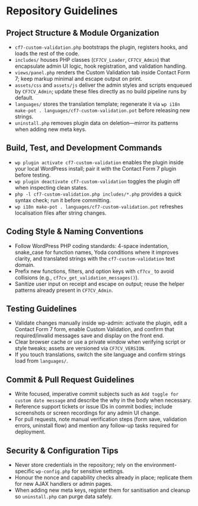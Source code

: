# Repository Guidelines

## Project Structure & Module Organization
- `cf7-custom-validation.php` bootstraps the plugin, registers hooks, and loads the rest of the code.
- `includes/` houses PHP classes (`CF7CV_Loader`, `CF7CV_Admin`) that encapsulate admin UI logic, hook registration, and validation handling.
- `views/panel.php` renders the Custom Validation tab inside Contact Form 7; keep markup minimal and escape output on print.
- `assets/css` and `assets/js` deliver the admin styles and scripts enqueued by `CF7CV_Admin`; update these files directly as no build pipeline runs by default.
- `languages/` stores the translation template; regenerate it via `wp i18n make-pot . languages/cf7-custom-validation.pot` before releasing new strings.
- `uninstall.php` removes plugin data on deletion—mirror its patterns when adding new meta keys.

## Build, Test, and Development Commands
- `wp plugin activate cf7-custom-validation` enables the plugin inside your local WordPress install; pair it with the Contact Form 7 plugin before testing.
- `wp plugin deactivate cf7-custom-validation` toggles the plugin off when inspecting clean states.
- `php -l cf7-custom-validation.php includes/*.php` provides a quick syntax check; run it before committing.
- `wp i18n make-pot . languages/cf7-custom-validation.pot` refreshes localisation files after string changes.

## Coding Style & Naming Conventions
- Follow WordPress PHP coding standards: 4-space indentation, snake_case for function names, Yoda conditions where it improves clarity, and translated strings with the `cf7-custom-validation` text domain.
- Prefix new functions, filters, and option keys with `cf7cv_` to avoid collisions (e.g., `cf7cv_get_validation_messages()`).
- Sanitize user input on receipt and escape on output; reuse the helper patterns already present in `CF7CV_Admin`.

## Testing Guidelines
- Validate changes manually inside wp-admin: activate the plugin, edit a Contact Form 7 form, enable Custom Validation, and confirm that required/invalid messages save and display on the front end.
- Clear browser cache or use a private window when verifying script or style tweaks; assets are versioned via `CF7CV_VERSION`.
- If you touch translations, switch the site language and confirm strings load from `languages/`.

## Commit & Pull Request Guidelines
- Write focused, imperative commit subjects such as `Add toggle for custom date message` and describe the why in the body when necessary.
- Reference support tickets or issue IDs in commit bodies; include screenshots or screen recordings for any admin UI change.
- For pull requests, note manual verification steps (form save, validation errors, uninstall flow) and mention any follow-up tasks required for deployment.

## Security & Configuration Tips
- Never store credentials in the repository; rely on the environment-specific `wp-config.php` for sensitive settings.
- Honour the nonce and capability checks already in place; replicate them for new AJAX handlers or admin pages.
- When adding new meta keys, register them for sanitisation and cleanup so `uninstall.php` can purge data safely.
